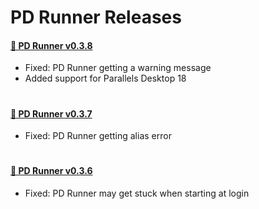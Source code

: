 # PD Runner Releases

#### [🔸 PD Runner v0.3.8](https://xpshort.com/IPrnm)
- Fixed: PD Runner getting a warning message
- Added support for Parallels Desktop 18
#
#### [🔸 PD Runner v0.3.7](https://xpshort.com/jFLZ)
- Fixed: PD Runner getting alias error
#
#### [🔸 PD Runner v0.3.6](https://xpshort.com/5pTG)
- Fixed: PD Runner may get stuck when starting at login
